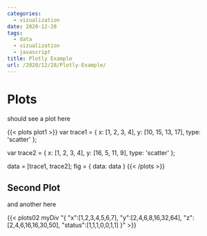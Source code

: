 ```yaml
---
categories:
  - vizualization
date: 2020-12-28
tags:
  - data
  - vizualization
  - javascript
title: Plotly Example 
url: /2020/12/28/Plotly-Example/
---
```


# Plots

should see a plot here


{{< plots plot1 >}}
var trace1 = {
  x: [1, 2, 3, 4],
  y: [10, 15, 13, 17],
  type: 'scatter'
};

var trace2 = {
  x: [1, 2, 3, 4],
  y: [16, 5, 11, 9],
  type: 'scatter'
};

data = [trace1, trace2];
fig = {
  data: data
}
{{< /plots >}}


## Second Plot

and another here

{{< plots02 myDiv "{ \"x\":[1,2,3,4,5,6,7], \"y\":[2,4,6,8,16,32,64], \"z\":[2,4,6,16,16,30,50], \"status\":[1,1,1,0,0,1,1] }" >}}


